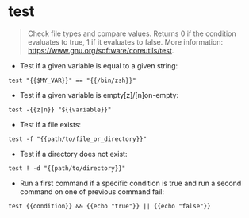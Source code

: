 # test

> Check file types and compare values.
> Returns 0 if the condition evaluates to true, 1 if it evaluates to false.
> More information: <https://www.gnu.org/software/coreutils/test>.

- Test if a given variable is equal to a given string:

`test "{{$MY_VAR}}" == "{{/bin/zsh}}"`

- Test if a given variable is empty[z]/[n]on-empty:

`test -{{z|n}} "${{variable}}"`

- Test if a file exists:

`test -f "{{path/to/file_or_directory}}"`

- Test if a directory does not exist:

`test ! -d "{{path/to/directory}}"`

- Run a first command if a specific condition is true and run a second command on one of previous command fail:

`test {{condition}} && {{echo "true"}} || {{echo "false"}}`
